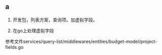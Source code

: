 ## a

1. 开发包，列表方案，查询项。加虚拟字段。

2. 在go上处理虚拟字段

参考文件services/query-list/middlewares/entities/budget-model/project-fields.go

